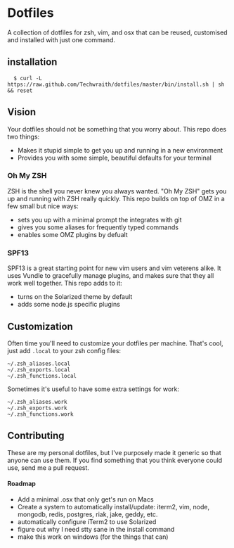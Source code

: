 # Dotfiles
A collection of dotfiles for zsh, vim, and osx that can be reused, customised and installed with just one command.

## installation

```
  $ curl -L https://raw.github.com/Techwraith/dotfiles/master/bin/install.sh | sh && reset
```

## Vision
Your dotfiles should not be something that you worry about. This repo does two things:

- Makes it stupid simple to get you up and running in a new environment
- Provides you with some simple, beautiful defaults for your terminal

### Oh My ZSH
ZSH is the shell you never knew you always wanted. "Oh My ZSH" gets you up and running with ZSH really quickly. This repo builds on top of OMZ in a few small but nice ways:

- sets you up with a minimal prompt the integrates with git
- gives you some aliases for frequently typed commands
- enables some OMZ plugins by defualt

### SPF13
SPF13 is a great starting point for new vim users and vim veterens alike. It uses Vundle to gracefully manage plugins, and makes sure that they all work well together. This repo adds to it:

- turns on the Solarized theme by default
- adds some node.js specific plugins

## Customization
Often time you'll need to customize your dotfiles per machine. That's cool, just add `.local` to your zsh config files:

```
~/.zsh_aliases.local
~/.zsh_exports.local
~/.zsh_functions.local
```

Sometimes it's useful to have some extra settings for work:

```
~/.zsh_aliases.work
~/.zsh_exports.work
~/.zsh_functions.work
```

## Contributing
These are my personal dotfiles, but I've purposely made it generic so that anyone can use them. If you find something that you think everyone could use, send me a pull request.

#### Roadmap

- Add a minimal .osx that only get's run on Macs
- Create a system to automatically install/update: iterm2, vim, node, mongodb, redis, postgres, riak, jake, geddy, etc.
- automatically configure iTerm2 to use Solarized
- figure out why I need stty sane in the install command
- make this work on windows (for the things that can)